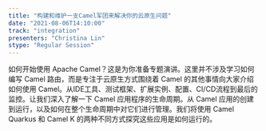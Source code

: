 ```yaml
---
title: "构建和维护一支Camel军团来解决你的云原生问题"
date: "2021-08-06T14:10:00" 
track: "integration"
presenters: "Christina Lin"
stype: "Regular Session"
---
```

如何开始使用 Apache Camel？这是为你准备专题演讲。这里并不涉及学习如何编写 Camel 路由，而是专注于云原生方式围绕着 Camel 的其他事情向大家介绍如何使用 Camel。从IDE工具、测试框架、扩展实例、配置、CI/CD流程到最后的监控。让我们深入了解一下 Camel 应用程序的生命周期。从 Camel 应用的创建到运行，以及如何在整个生命周期中对它们进行管理。我们将使用 Camel Quarkus 和 Camel K 的两种不同方式探究这些应用是如何运行的。